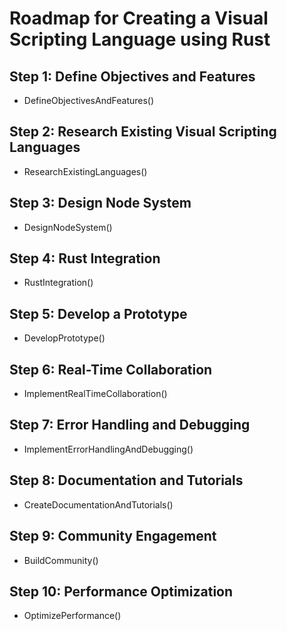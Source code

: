 # Roadmap for Creating a Visual Scripting Language using Rust

## Step 1: Define Objectives and Features
- DefineObjectivesAndFeatures()

## Step 2: Research Existing Visual Scripting Languages
- ResearchExistingLanguages()

## Step 3: Design Node System
- DesignNodeSystem()

## Step 4: Rust Integration
- RustIntegration()

## Step 5: Develop a Prototype
- DevelopPrototype()

## Step 6: Real-Time Collaboration
- ImplementRealTimeCollaboration()

## Step 7: Error Handling and Debugging
- ImplementErrorHandlingAndDebugging()

## Step 8: Documentation and Tutorials
- CreateDocumentationAndTutorials()

## Step 9: Community Engagement
- BuildCommunity()

## Step 10: Performance Optimization
- OptimizePerformance()
